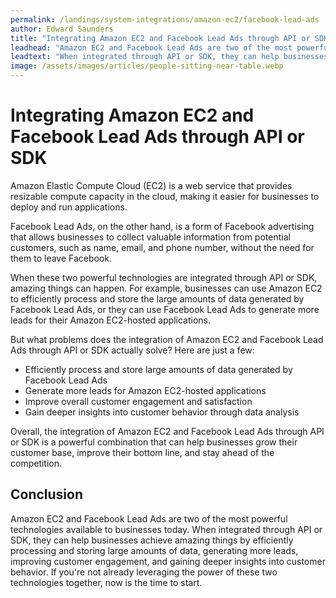 ```yaml
---
permalink: /landings/system-integrations/amazon-ec2/facebook-lead-ads
author: Edward Saunders
title: "Integrating Amazon EC2 and Facebook Lead Ads through API or SDK"
leadhead: "Amazon EC2 and Facebook Lead Ads are two of the most powerful technologies available to businesses today"
leadtext: "When integrated through API or SDK, they can help businesses achieve amazing things by efficiently processing and storing large amounts of data, generating more leads, improving customer engagement, and gaining deeper insights into customer behavior. If you're not already leveraging the power of these two technologies together, now is the time to start."
image: /assets/images/articles/people-sitting-near-table.webp
---
```

<div class="arttext">    <h1>Integrating Amazon EC2 and Facebook Lead Ads through API or SDK</h1>
    <p>Amazon Elastic Compute Cloud (EC2) is a web service that provides resizable compute capacity in the cloud, making it easier for businesses to deploy and run applications.</p>
    <p>Facebook Lead Ads, on the other hand, is a form of Facebook advertising that allows businesses to collect valuable information from potential customers, such as name, email, and phone number, without the need for them to leave Facebook.</p>
    <p>When these two powerful technologies are integrated through API or SDK, amazing things can happen. For example, businesses can use Amazon EC2 to efficiently process and store the large amounts of data generated by Facebook Lead Ads, or they can use Facebook Lead Ads to generate more leads for their Amazon EC2-hosted applications.</p>
    <p>But what problems does the integration of Amazon EC2 and Facebook Lead Ads through API or SDK actually solve? Here are just a few:</p>
    <ul>
      <li>Efficiently process and store large amounts of data generated by Facebook Lead Ads</li>
      <li>Generate more leads for Amazon EC2-hosted applications</li>
      <li>Improve overall customer engagement and satisfaction</li>
      <li>Gain deeper insights into customer behavior through data analysis</li>
    </ul>
    <p>Overall, the integration of Amazon EC2 and Facebook Lead Ads through API or SDK is a powerful combination that can help businesses grow their customer base, improve their bottom line, and stay ahead of the competition.</p>
    <h2>Conclusion</h2>
    <p>Amazon EC2 and Facebook Lead Ads are two of the most powerful technologies available to businesses today. When integrated through API or SDK, they can help businesses achieve amazing things by efficiently processing and storing large amounts of data, generating more leads, improving customer engagement, and gaining deeper insights into customer behavior. If you're not already leveraging the power of these two technologies together, now is the time to start.</p>
</div>